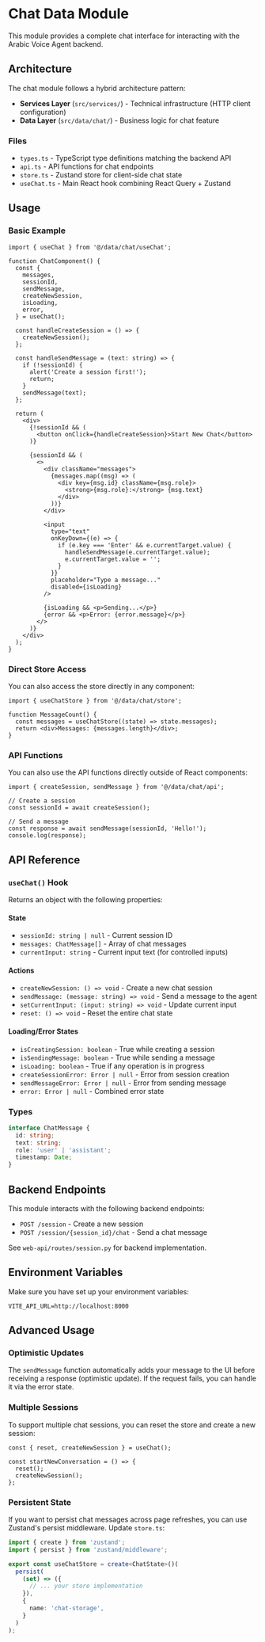# Chat Data Module

This module provides a complete chat interface for interacting with the Arabic Voice Agent backend.

## Architecture

The chat module follows a hybrid architecture pattern:

- **Services Layer** (`src/services/`) - Technical infrastructure (HTTP client configuration)
- **Data Layer** (`src/data/chat/`) - Business logic for chat feature

### Files

- `types.ts` - TypeScript type definitions matching the backend API
- `api.ts` - API functions for chat endpoints
- `store.ts` - Zustand store for client-side chat state
- `useChat.ts` - Main React hook combining React Query + Zustand

## Usage

### Basic Example

```tsx
import { useChat } from '@/data/chat/useChat';

function ChatComponent() {
  const {
    messages,
    sessionId,
    sendMessage,
    createNewSession,
    isLoading,
    error,
  } = useChat();

  const handleCreateSession = () => {
    createNewSession();
  };

  const handleSendMessage = (text: string) => {
    if (!sessionId) {
      alert('Create a session first!');
      return;
    }
    sendMessage(text);
  };

  return (
    <div>
      {!sessionId && (
        <button onClick={handleCreateSession}>Start New Chat</button>
      )}

      {sessionId && (
        <>
          <div className="messages">
            {messages.map((msg) => (
              <div key={msg.id} className={msg.role}>
                <strong>{msg.role}:</strong> {msg.text}
              </div>
            ))}
          </div>

          <input
            type="text"
            onKeyDown={(e) => {
              if (e.key === 'Enter' && e.currentTarget.value) {
                handleSendMessage(e.currentTarget.value);
                e.currentTarget.value = '';
              }
            }}
            placeholder="Type a message..."
            disabled={isLoading}
          />

          {isLoading && <p>Sending...</p>}
          {error && <p>Error: {error.message}</p>}
        </>
      )}
    </div>
  );
}
```

### Direct Store Access

You can also access the store directly in any component:

```tsx
import { useChatStore } from '@/data/chat/store';

function MessageCount() {
  const messages = useChatStore((state) => state.messages);
  return <div>Messages: {messages.length}</div>;
}
```

### API Functions

You can also use the API functions directly outside of React components:

```tsx
import { createSession, sendMessage } from '@/data/chat/api';

// Create a session
const sessionId = await createSession();

// Send a message
const response = await sendMessage(sessionId, 'Hello!');
console.log(response);
```

## API Reference

### `useChat()` Hook

Returns an object with the following properties:

#### State

- `sessionId: string | null` - Current session ID
- `messages: ChatMessage[]` - Array of chat messages
- `currentInput: string` - Current input text (for controlled inputs)

#### Actions

- `createNewSession: () => void` - Create a new chat session
- `sendMessage: (message: string) => void` - Send a message to the agent
- `setCurrentInput: (input: string) => void` - Update current input
- `reset: () => void` - Reset the entire chat state

#### Loading/Error States

- `isCreatingSession: boolean` - True while creating a session
- `isSendingMessage: boolean` - True while sending a message
- `isLoading: boolean` - True if any operation is in progress
- `createSessionError: Error | null` - Error from session creation
- `sendMessageError: Error | null` - Error from sending message
- `error: Error | null` - Combined error state

### Types

```typescript
interface ChatMessage {
  id: string;
  text: string;
  role: 'user' | 'assistant';
  timestamp: Date;
}
```

## Backend Endpoints

This module interacts with the following backend endpoints:

- `POST /session` - Create a new session
- `POST /session/{session_id}/chat` - Send a chat message

See `web-api/routes/session.py` for backend implementation.

## Environment Variables

Make sure you have set up your environment variables:

```env
VITE_API_URL=http://localhost:8000
```

## Advanced Usage

### Optimistic Updates

The `sendMessage` function automatically adds your message to the UI before receiving a response (optimistic update). If the request fails, you can handle it via the error state.

### Multiple Sessions

To support multiple chat sessions, you can reset the store and create a new session:

```tsx
const { reset, createNewSession } = useChat();

const startNewConversation = () => {
  reset();
  createNewSession();
};
```

### Persistent State

If you want to persist chat messages across page refreshes, you can use Zustand's persist middleware. Update `store.ts`:

```typescript
import { create } from 'zustand';
import { persist } from 'zustand/middleware';

export const useChatStore = create<ChatState>()(
  persist(
    (set) => ({
      // ... your store implementation
    }),
    {
      name: 'chat-storage',
    }
  )
);
```
